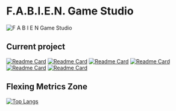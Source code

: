 # F.A.B.I.E.N. Game Studio

<!-- ![Fabinie Land - Final II](https://user-images.githubusercontent.com/73140258/200381070-911c66dc-5b3e-4573-ac57-8375a8259798.gif "prayge your sanity...") -->
![F A B I E N  Game Studio](https://github.com/Fabinistere/.github/assets/73140258/d2dce64c-0631-455f-b5bb-1ecbcc4e456c)

## Current project

<!--
- [Fabien et la Trahison de Olf](https://github.com/Elzapat/fabien-et-la-trahison-de-olf): Our official Game
- [fight_arena](https://github.com/FABIEN-game-studio/fight_arena): A test repertory to dev npc in FTO
- B-Hunt
-->

[![Readme Card][2]](https://github.com/Fabinistere/fabien-et-la-trahison-de-olf)
[![Readme Card][3]](https://github.com/Fabinistere/fight_arena)
[![Readme Card][4]](https://github.com/Elzapat/b-hunt)
[![Readme Card][5]](https://github.com/Fabinistere/bevy_turn-based_combat)
[![Readme Card][6]](https://github.com/Fabinistere/cats_destroyer_2000)
[![Readme Card][7]](https://github.com/Fabinistere/grandstand-gauntlet)

## Flexing Metrics Zone

[![Top Langs][1]](https://github.com/anuraghazra/github-readme-stats)

[1]: https://github-readme-stats-one-bice.vercel.app/api/top-langs/?username=Wabtey&theme=dark&layout=compact&role=ORGANIZATION_MEMBER

[2]: https://github-readme-stats.vercel.app/api/pin/?username=Elzapat&repo=fabien-et-la-trahison-de-olf&theme=dark
[3]: https://github-readme-stats.vercel.app/api/pin/?username=Fabinistere&repo=fight_arena&theme=dark
[4]: https://github-readme-stats.vercel.app/api/pin/?username=Elzapat&repo=b-hunt&theme=dark
[5]: https://github-readme-stats.vercel.app/api/pin/?username=Fabinistere&repo=bevy_turn-based_combat&theme=dark
[6]: https://github-readme-stats.vercel.app/api/pin/?username=Fabinistere&repo=cats_destroyer_2000&theme=dark
[7]: https://github-readme-stats.vercel.app/api/pin/?username=Fabinistere&repo=grandstand-gauntlet&theme=dark
